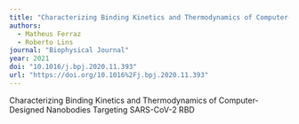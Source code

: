 ```yaml
---
title: "Characterizing Binding Kinetics and Thermodynamics of Computer-Designed Nanobodies Targeting SARS-CoV-2 RBD"
authors:
  - Matheus Ferraz
  - Roberto Lins
journal: "Biophysical Journal"
year: 2021
doi: "10.1016/j.bpj.2020.11.393"
url: "https://doi.org/10.1016%2Fj.bpj.2020.11.393"
---
```


Characterizing Binding Kinetics and Thermodynamics of Computer-Designed Nanobodies Targeting SARS-CoV-2 RBD
